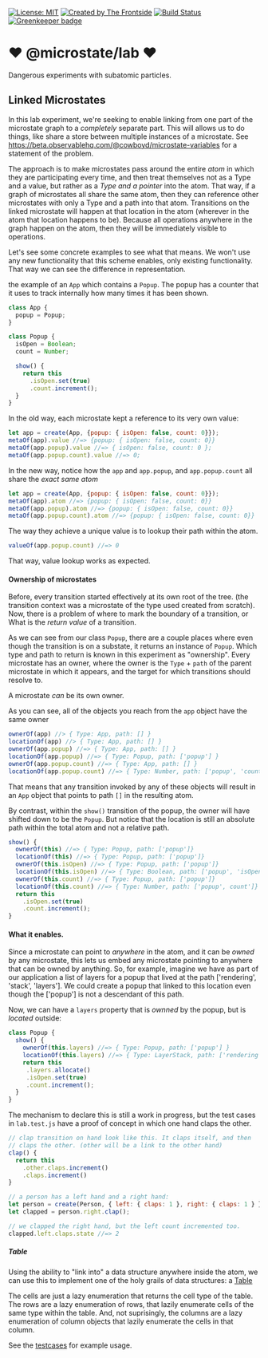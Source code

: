 [![License: MIT](https://img.shields.io/badge/License-MIT-yellow.svg)](https://opensource.org/licenses/MIT)
[![Created by The Frontside](https://img.shields.io/badge/created%20by-frontside.io-blue.svg)](https://frontside.io)
[![Build Status](https://travis-ci.org/microstates/lab.svg?branch=master)](https://travis-ci.org/microstates/lab)
[![Greenkeeper badge](https://badges.greenkeeper.io/microstates/lab.svg)](https://greenkeeper.io/)


# ❤ @microstate/lab ❤️

Dangerous experiments with subatomic particles.


## Linked Microstates

In this lab experiment, we're seeking to enable linking from one part
of the microstate graph to a _completely_ separate part. This will
allows us to do things, like share a store between multiple instances
of a microstate. See
https://beta.observablehq.com/@cowboyd/microstate-variables for a
statement of the problem.


The approach is to make microstates pass around the entire _atom_ in
which they are participating every time, and then treat themselves not
as a Type and a value, but rather as a _Type and a pointer_ into the
atom. That way, if a graph of microstates all share the same atom,
then they can reference other microstates with only a Type and a path into
that atom. Transitions on the linked microstate will happen at that
location in the atom (wherever in the atom that location happens to
be). Because all operations anywhere in the graph happen on the atom,
then they will be immediately visible to operations.

Let's see some concrete examples to see what that means. We won't use
any new functionality that this scheme enables, only existing
functionality. That way we can see the difference in representation.

the example of an `App` which contains a `Popup`. The popup has a
counter that it uses to track internally how many times it has been shown.



``` javascript
class App {
  popup = Popup;
}

class Popup {
  isOpen = Boolean;
  count = Number;

  show() {
    return this
      .isOpen.set(true)
      .count.increment();
  }
}
```

In the old way, each microstate kept a reference to its very own
value:

``` javascript
let app = create(App, {popup: { isOpen: false, count: 0}});
metaOf(app).value //=> {popup: { isOpen: false, count: 0}}
metaOf(app.popup).value //=> { isOpen: false, count: 0 };
metaOf(app.popup.count).value //=> 0;
```

In the new way, notice how the `app` and `app.popup`, and
`app.popup.count` all share the _exact same atom_

``` javascript
let app = create(App, {popup: { isOpen: false, count: 0}});
metaOf(app).atom //=> {popup: { isOpen: false, count: 0}}
metaOf(app.popup).atom //=> {popup: { isOpen: false, count: 0}}
metaOf(app.popup.count).atom //=> {popup: { isOpen: false, count: 0}}
```

The way they achieve a unique value is to lookup their path within
the atom.


``` javascript
valueOf(app.popup.count) //=> 0
```

That way, value lookup works as expected.

#### Ownership of microstates

Before, every transition started effectively at its own root of
the tree. (the transition context was a microstate of the type used
created from scratch). Now, there is a problem of where to mark the
boundary of a transition, or What is the _return value_ of a
transition.

As we can see from our class `Popup`, there are a couple places
where even though the transition is on a substate, it returns an
instance of `Popup`. Which type and path to return is known in this
experiment as "ownership". Every microstate has an owner, where the
owner is the `Type` + `path` of the parent microstate in which it
appears, and the target for which transitions should resolve to.

A microstate _can_ be its own owner.

As you can see, all of the objects you reach from the `app` object
have the same owner

``` javascript
ownerOf(app) //> { Type: App, path: [] }
locationOf(app) //> { Type: App, path: [] }
ownerOf(app.popup) //=> { Type: App, path: [] }
locationOf(app.popup) //=> { Type: Popup, path: ['popup'] }
ownerOf(app.popup.count) //=> { Type: App, path: [] }
locationOf(app.popup.count) //=> { Type: Number, path: ['popup', 'count'] }
```

That means that any transition invoked by any of these objects will
result in an `App` object that points to path `[]` in the resulting
atom.

By contrast, within the `show()` transition of the popup, the owner
will have shifted down to be the `Popup`. But notice that the location
is still an absolute path within the total atom and not a relative path.

``` javascript
show() {
  ownerOf(this) //=> { Type: Popup, path: ['popup']}
  locationOf(this) //=> { Type: Popup, path: ['popup']}
  ownerOf(this.isOpen) //=> { Type: Popup, path: ['popup']}
  locationOf(this.isOpen) //=> { Type: Boolean, path: ['popup', 'isOpen']}
  ownerOf(this.count) //=> { Type: Popup, path: ['popup']}
  locationOf(this.count) //=> { Type: Number, path: ['popup', count']}
  return this
    .isOpen.set(true)
    .count.increment();
}
```

#### What it enables.

Since a microstate can point to _anywhere_ in the atom, and it can be
_owned_ by any microstate, this lets us embed any microstate pointing
to anywhere that can be owned by anything. So, for example, imagine we
have as part of our application a list of layers for a popup that
lived at the path ['rendering', 'stack', 'layers']. We could create a
popup that linked to this location even though the ['popup'] is not a
descendant of this path.

Now, we can have a `layers` property that is _ownned_ by the popup,
but is _located_ outside:

``` javascript
class Popup {
  show() {
    ownerOf(this.layers) //=> { Type: Popup, path: ['popup'] }
    locationOf(this.layers) //=> { Type: LayerStack, path: ['rendering', 'stack', 'layers']}
    return this
     .layers.allocate()
     .isOpen.set(true)
     .count.increment();
  }
}
```

The mechanism to declare this is still a work in progress, but the
test cases in `lab.test.js` have a proof of concept in which one hand
claps the other.

``` javascript
// clap transition on hand look like this. It claps itself, and then
// claps the other. (other will be a link to the other hand)
clap() {
  return this
    .other.claps.increment()
    .claps.increment()
}

// a person has a left hand and a right hand:
let person = create(Person, { left: { claps: 1 }, right: { claps: 1 } });
let clapped = person.right.clap();

// we clapped the right hand, but the left count incremented too.
clapped.left.claps.state //=> 2
```

##### Table

Using the ability to "link into" a data structure anywhere inside the
atom, we can use this to implement one of the holy grails of data
structures: a [Table](examples/table.js)

The cells are just a lazy enumeration that returns the cell type of
the table. The rows are a lazy enumeration of rows, that lazily
enumerate cells of the same type within the table. And, not
suprisingly, the columns are a lazy enumeration of column objects that
lazily enumerate the cells in that column.

See the [testcases](tests/table.test.js) for example usage.
